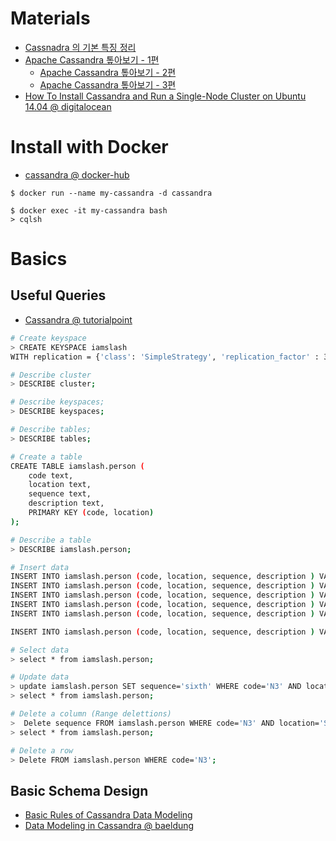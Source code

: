 # Materials

* [Cassnadra 의 기본 특징 정리](https://nicewoong.github.io/development/2018/02/11/cassandra-feature/)
* [Apache Cassandra 톺아보기 - 1편](https://meetup.toast.com/posts/58)
  * [Apache Cassandra 톺아보기 - 2편](https://meetup.toast.com/posts/60)
  * [Apache Cassandra 톺아보기 - 3편](https://meetup.toast.com/posts/65)
* [How To Install Cassandra and Run a Single-Node Cluster on Ubuntu 14.04 @ digitalocean](https://www.digitalocean.com/community/tutorials/how-to-install-cassandra-and-run-a-single-node-cluster-on-ubuntu-14-04)

# Install with Docker

* [cassandra @ docker-hub](https://hub.docker.com/_/cassandra)

```console
$ docker run --name my-cassandra -d cassandra

$ docker exec -it my-cassandra bash
> cqlsh
```

# Basics

## Useful Queries 

* [Cassandra @ tutorialpoint](https://www.tutorialspoint.com/cassandra/index.htm)

```bash
# Create keyspace
> CREATE KEYSPACE iamslash
WITH replication = {'class': 'SimpleStrategy', 'replication_factor' : 3};

# Describe cluster
> DESCRIBE cluster;

# Describe keyspaces;
> DESCRIBE keyspaces;

# Describe tables;
> DESCRIBE tables;

# Create a table
CREATE TABLE iamslash.person ( 
    code text, 
    location text, 
    sequence text, 
    description text, 
    PRIMARY KEY (code, location)
);

# Describe a table
> DESCRIBE iamslash.person;

# Insert data
INSERT INTO iamslash.person (code, location, sequence, description ) VALUES ('N1', 'Seoul', 'first', 'AA');
INSERT INTO iamslash.person (code, location, sequence, description ) VALUES ('N1', 'Gangnam', 'second', 'BB');
INSERT INTO iamslash.person (code, location, sequence, description ) VALUES ('N2', 'Seongnam', 'third', 'CC');
INSERT INTO iamslash.person (code, location, sequence, description ) VALUES ('N2', 'Pangyo', 'fourth', 'DD');
INSERT INTO iamslash.person (code, location, sequence, description ) VALUES ('N2', 'Jungja', 'fifth', 'EE');

INSERT INTO iamslash.person (code, location, sequence, description ) VALUES ('N3', 'Songpa', 'seventh', 'FF');

# Select data
> select * from iamslash.person;

# Update data
> update iamslash.person SET sequence='sixth' WHERE code='N3' AND location='Songpa';
> select * from iamslash.person;

# Delete a column (Range delettions)
>  Delete sequence FROM iamslash.person WHERE code='N3' AND location='Songpa';
> select * from iamslash.person;

# Delete a row
> Delete FROM iamslash.person WHERE code='N3';
```

## Basic Schema Design

* [Basic Rules of Cassandra Data Modeling](https://www.datastax.com/blog/2015/02/basic-rules-cassandra-data-modeling)
* [Data Modeling in Cassandra @ baeldung](https://www.baeldung.com/cassandra-data-modeling)

